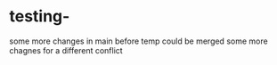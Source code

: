 # testing- 


some more changes in main before temp could be merged
some more chagnes for a different conflict
